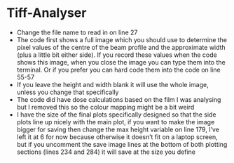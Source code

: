 # Tiff-Analyser

-	Change the file name to read in on line 27
-	The code first shows a full image which you should use to determine the pixel values of the centre of the beam profile and the approximate width (plus a little bit either side). If you record these values when the code shows this image, when you close the image you can type them into the terminal. Or if you prefer you can hard code them into the code on line 55-57
-	If you leave the height and width blank it will use the whole image, unless you change that specifically
-	The code did have dose calculations based on the film I was analysing but I removed this so the colour mapping might be a bit weird
-	I have the size of the final plots specifically designed so that the side plots line up nicely with the main plot, if you want to make the image bigger for saving then change the max height variable on line 179, I’ve left it at 6 for now because otherwise it doesn’t fit on a laptop screen, but if you uncomment the save image lines at the bottom of both plotting sections (lines 234 and 284) it will save at the size you define
